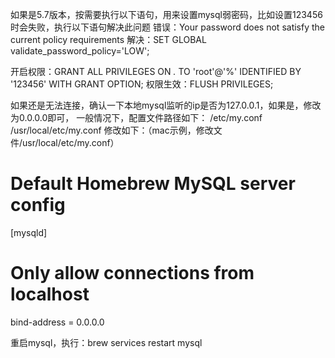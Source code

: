 如果是5.7版本，按需要执行以下语句，用来设置mysql弱密码，比如设置123456时会失败，执行以下语句解决此问题
错误：Your password does not satisfy the current policy requirements
解决：SET GLOBAL  validate_password_policy='LOW';


开启权限：GRANT ALL PRIVILEGES ON *.* TO 'root'@'%' IDENTIFIED BY '123456' WITH GRANT OPTION;
权限生效：FLUSH PRIVILEGES;

如果还是无法连接，确认一下本地mysql监听的ip是否为127.0.0.1，如果是，修改为0.0.0.0即可，
一般情况下，配置文件路径如下：
/etc/my.conf
/usr/local/etc/my.conf
修改如下：（mac示例，修改文件/usr/local/etc/my.conf）
# Default Homebrew MySQL server config
[mysqld]
# Only allow connections from localhost
bind-address = 0.0.0.0

重启mysql，执行：brew services restart mysql